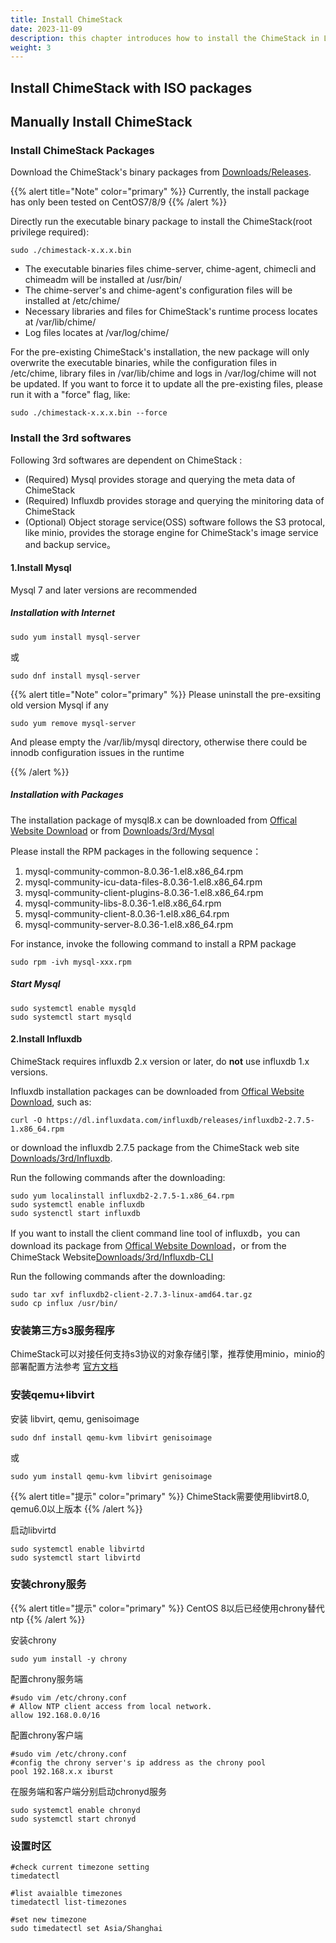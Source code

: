 ```yaml
---
title: Install ChimeStack
date: 2023-11-09
description: this chapter introduces how to install the ChimeStack in Linux 
weight: 3
---
```


## Install ChimeStack with ISO packages

## Manually Install ChimeStack

### Install ChimeStack Packages

Download the ChimeStack's binary packages from [Downloads/Releases](https://chimestack.io/downloads/releases).

{{% alert title="Note" color="primary" %}}
Currently, the install package has only been tested on CentOS7/8/9
{{% /alert %}}

Directly run the executable binary package to install the ChimeStack(root privilege required): 

```
sudo ./chimestack-x.x.x.bin 
```

- The executable binaries files chime-server, chime-agent, chimecli and chimeadm will be installed at /usr/bin/
- The chime-server's and chime-agent's configuration files will be installed at /etc/chime/
- Necessary libraries and files for ChimeStack's runtime process locates at /var/lib/chime/
- Log files locates at /var/log/chime/ 

For the pre-existing ChimeStack's installation, the new package will only overwrite the executable binaries, while the configuration files in /etc/chime, library files in /var/lib/chime and logs in /var/log/chime will not be updated. 
If you want to force it to update all the pre-existing files, please run it with a "force" flag, like:

```
sudo ./chimestack-x.x.x.bin --force 
```

### Install the 3rd softwares

Following 3rd softwares are dependent on ChimeStack : 
- (Required) Mysql provides storage and querying the meta data of ChimeStack
- (Required) Influxdb provides storage and querying the minitoring data of ChimeStack
- (Optional) Object storage service(OSS) software follows the S3 protocal, like minio, provides the storage engine for ChimeStack's image service and backup service。 

#### 1.Install Mysql

Mysql 7 and later versions are recommended

##### Installation with Internet

```
sudo yum install mysql-server 
```
或
```
sudo dnf install mysql-server 
```

{{% alert title="Note" color="primary" %}}
Please uninstall the pre-exsiting old version Mysql if any
```
sudo yum remove mysql-server
```

And please empty the /var/lib/mysql directory, otherwise there could be innodb configuration issues in the runtime

{{% /alert %}}

##### Installation with Packages

The installation package of mysql8.x can be downloaded from [Offical Website Download](https://dev.mysql.com/downloads/mysql/) or from [Downloads/3rd/Mysql](https://chimestack.io/downloads/3rd/mysql)

Please install the RPM packages in the following sequence：
1. mysql-community-common-8.0.36-1.el8.x86_64.rpm
2. mysql-community-icu-data-files-8.0.36-1.el8.x86_64.rpm
3. mysql-community-client-plugins-8.0.36-1.el8.x86_64.rpm
4. mysql-community-libs-8.0.36-1.el8.x86_64.rpm
5. mysql-community-client-8.0.36-1.el8.x86_64.rpm
6. mysql-community-server-8.0.36-1.el8.x86_64.rpm

For instance, invoke the following command to install a RPM package

```
sudo rpm -ivh mysql-xxx.rpm 
```

##### Start Mysql

```
sudo systemctl enable mysqld 
sudo systemctl start mysqld 
```


#### 2.Install Influxdb 

ChimeStack requires influxdb 2.x version or later, do **not** use influxdb 1.x versions.

Influxdb installation packages can be downloaded from [Offical Website Download](https://docs.influxdata.com/influxdb/v2/install/), such as:

```
curl -O https://dl.influxdata.com/influxdb/releases/influxdb2-2.7.5-1.x86_64.rpm
```

or download the influxdb 2.7.5 package from the ChimeStack web site [Downloads/3rd/Influxdb](https://chimestack.io/downloads/3rd/influxdb).

Run the following commands after the downloading: 

```
sudo yum localinstall influxdb2-2.7.5-1.x86_64.rpm
sudo systemctl enable influxdb 
sudo systenctl start influxdb
```

If you want to install the client command line tool of influxdb，you can download its package from [Offical Website Download](https://docs.influxdata.com/influxdb/v2/tools/influx-cli/)，or from the ChimeStack Website[Downloads/3rd/Influxdb-CLI](https://chimestack.io/downloads/3rd/influxdb-cli)

Run the following commands after the downloading: 

```
sudo tar xvf influxdb2-client-2.7.3-linux-amd64.tar.gz
sudo cp influx /usr/bin/ 
```

### 安装第三方s3服务程序

ChimeStack可以对接任何支持s3协议的对象存储引擎，推荐使用minio，minio的部署配置方法参考 [官方文档](https://min.io/docs/minio/linux/operations/installation.html)

### 安装qemu+libvirt

安装 libvirt, qemu, genisoimage

```
sudo dnf install qemu-kvm libvirt genisoimage 
```

或

```
sudo yum install qemu-kvm libvirt genisoimage 
```

{{% alert title="提示" color="primary" %}}
ChimeStack需要使用libvirt8.0, qemu6.0以上版本
{{% /alert %}}

启动libvirtd
```
sudo systemctl enable libvirtd
sudo systemctl start libvirtd
```

### 安装chrony服务

{{% alert title="提示" color="primary" %}}
CentOS 8以后已经使用chrony替代ntp 
{{% /alert %}}

安装chrony 

```
sudo yum install -y chrony
```

配置chrony服务端

```
#sudo vim /etc/chrony.conf 
# Allow NTP client access from local network.
allow 192.168.0.0/16

```

配置chrony客户端

```
#sudo vim /etc/chrony.conf 
#config the chrony server's ip address as the chrony pool
pool 192.168.x.x iburst
```

在服务端和客户端分别启动chronyd服务

```
sudo systemctl enable chronyd 
sudo systemctl start chronyd
```

### 设置时区

```
#check current timezone setting
timedatectl 

#list avaialble timezones 
timedatectl list-timezones 

#set new timezone 
sudo timedatectl set Asia/Shanghai
```